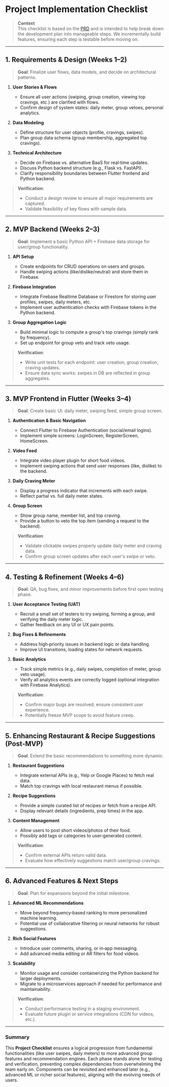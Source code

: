 # Project Implementation Checklist

> **Context**  
> This checklist is based on the [PRD](./PRD.md) and is intended to help break down the development plan into manageable steps. We incrementally build features, ensuring each step is testable before moving on.

---

## 1. Requirements & Design (Weeks 1–2)

> **Goal**: Finalize user flows, data models, and decide on architectural patterns.

1. **User Stories & Flows**  
   - Ensure all user actions (swiping, group creation, viewing top cravings, etc.) are clarified with flows.  
   - Confirm design of system states: daily meter, group vetoes, personal analytics.

2. **Data Modeling**  
   - Define structure for user objects (profile, cravings, swipes).  
   - Plan group data schema (group membership, aggregated top cravings).

3. **Technical Architecture**  
   - Decide on Firebase vs. alternative BaaS for real‐time updates.  
   - Discuss Python backend structure (e.g., Flask vs. FastAPI).  
   - Clarify responsibility boundaries between Flutter frontend and Python backend.

> **Verification**:  
> - Conduct a design review to ensure all major requirements are captured.  
> - Validate feasibility of key flows with sample data.

---

## 2. MVP Backend (Weeks 2–3)

> **Goal**: Implement a basic Python API + Firebase data storage for user/group functionality.

1. **API Setup**  
   - Create endpoints for CRUD operations on users and groups.  
   - Handle swiping actions (like/dislike/neutral) and store them in Firebase.

2. **Firebase Integration**  
   - Integrate Firebase Realtime Database or Firestore for storing user profiles, swipes, daily meters, etc.  
   - Implement user authentication checks with Firebase tokens in the Python backend.

3. **Group Aggregation Logic**  
   - Build minimal logic to compute a group's top cravings (simply rank by frequency).  
   - Set up endpoint for group veto and track veto usage.

> **Verification**:  
> - Write unit tests for each endpoint: user creation, group creation, craving updates.  
> - Ensure data sync works: swipes in DB are reflected in group aggregates.

---

## 3. MVP Frontend in Flutter (Weeks 3–4)

> **Goal**: Create basic UI: daily meter, swiping feed, simple group screen.

1. **Authentication & Basic Navigation**  
   - Connect Flutter to Firebase Authentication (social/email logins).  
   - Implement simple screens: LoginScreen, RegisterScreen, HomeScreen.

2. **Video Feed**  
   - Integrate video player plugin for short food videos.  
   - Implement swiping actions that send user responses (like, dislike) to the backend.

3. **Daily Craving Meter**  
   - Display a progress indicator that increments with each swipe.  
   - Reflect partial vs. full daily meter states.

4. **Group Screen**  
   - Show group name, member list, and top craving.  
   - Provide a button to veto the top item (sending a request to the backend).

> **Verification**:  
> - Validate clickable swipes properly update daily meter and craving data.  
> - Confirm group screen updates after each user's swipe or veto.

---

## 4. Testing & Refinement (Weeks 4–6)

> **Goal**: QA, bug fixes, and minor improvements before first open testing phase.

1. **User Acceptance Testing (UAT)**  
   - Recruit a small set of testers to try swiping, forming a group, and verifying the daily meter logic.  
   - Gather feedback on any UI or UX pain points.

2. **Bug Fixes & Refinements**  
   - Address high‐priority issues in backend logic or data handling.  
   - Improve UI transitions, loading states for network requests.

3. **Basic Analytics**  
   - Track simple metrics (e.g., daily swipes, completion of meter, group veto usage).  
   - Verify all analytics events are correctly logged (optional integration with Firebase Analytics).

> **Verification**:  
> - Confirm major bugs are resolved; ensure consistent user experience.  
> - Potentially freeze MVP scope to avoid feature creep.

---

## 5. Enhancing Restaurant & Recipe Suggestions (Post‐MVP)

> **Goal**: Extend the basic recommendations to something more dynamic.

1. **Restaurant Suggestions**  
   - Integrate external APIs (e.g., Yelp or Google Places) to fetch real data.  
   - Match top cravings with local restaurant menus if possible.

2. **Recipe Suggestions**  
   - Provide a simple curated list of recipes or fetch from a recipe API.  
   - Display relevant details (ingredients, prep times) in the app.

3. **Content Management**  
   - Allow users to post short videos/photos of their food.  
   - Possibly add tags or categories to user‐generated content.

> **Verification**:  
> - Confirm external APIs return valid data.  
> - Evaluate how effectively suggestions match user/group cravings.

---

## 6. Advanced Features & Next Steps

> **Goal**: Plan for expansions beyond the initial milestone.

1. **Advanced ML Recommendations**  
   - Move beyond frequency‐based ranking to more personalized machine learning.  
   - Potential use of collaborative filtering or neural networks for robust suggestions.

2. **Rich Social Features**  
   - Introduce user comments, sharing, or in‐app messaging.  
   - Add advanced media editing or AR filters for food videos.

3. **Scalability**  
   - Monitor usage and consider containerizing the Python backend for larger deployments.  
   - Migrate to a microservices approach if needed for performance and maintainability.

> **Verification**:  
> - Conduct performance testing in a staging environment.  
> - Evaluate future plugin or service integrations (CDN for videos, etc.).

---

### Summary

This **Project Checklist** ensures a logical progression from fundamental functionalities (like user swipes, daily meters) to more advanced group features and recommendation engines. Each phase stands alone for testing and verification, preventing complex dependencies from overwhelming the team early on. Components can be revisited and enhanced later (e.g., advanced ML or richer social features), aligning with the evolving needs of users. 